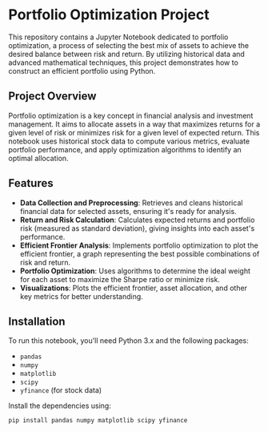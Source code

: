 # Portfolio Optimization Project

This repository contains a Jupyter Notebook dedicated to portfolio optimization, a process of selecting the best mix of assets to achieve the desired balance between risk and return. By utilizing historical data and advanced mathematical techniques, this project demonstrates how to construct an efficient portfolio using Python.

## Project Overview
Portfolio optimization is a key concept in financial analysis and investment management. It aims to allocate assets in a way that maximizes returns for a given level of risk or minimizes risk for a given level of expected return. This notebook uses historical stock data to compute various metrics, evaluate portfolio performance, and apply optimization algorithms to identify an optimal allocation.

## Features
- **Data Collection and Preprocessing**: Retrieves and cleans historical financial data for selected assets, ensuring it's ready for analysis.
- **Return and Risk Calculation**: Calculates expected returns and portfolio risk (measured as standard deviation), giving insights into each asset's performance.
- **Efficient Frontier Analysis**: Implements portfolio optimization to plot the efficient frontier, a graph representing the best possible combinations of risk and return.
- **Portfolio Optimization**: Uses algorithms to determine the ideal weight for each asset to maximize the Sharpe ratio or minimize risk.
- **Visualizations**: Plots the efficient frontier, asset allocation, and other key metrics for better understanding.

## Installation
To run this notebook, you'll need Python 3.x and the following packages:
- `pandas`
- `numpy`
- `matplotlib`
- `scipy`
- `yfinance` (for stock data)

Install the dependencies using:
```bash
pip install pandas numpy matplotlib scipy yfinance
